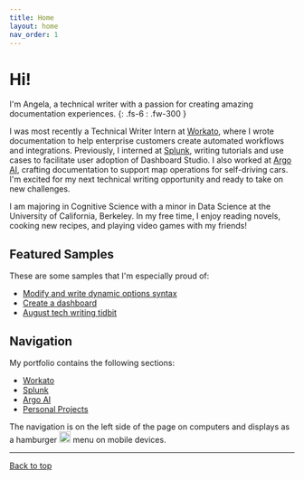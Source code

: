 ```yaml
---
title: Home
layout: home
nav_order: 1
---
```


# Hi!
I'm Angela, a technical writer with a passion for creating amazing documentation experiences. 
{: .fs-6 : .fw-300 }

I was most recently a Technical Writer Intern at [Workato], where I wrote documentation to help enterprise customers create automated workflows and integrations. Previously, I interned at [Splunk], writing tutorials and use cases to facilitate user adoption of Dashboard Studio. I also worked at [Argo AI], crafting documentation to support map operations for self-driving cars. I'm excited for my next technical writing opportunity and ready to take on new challenges.

I am majoring in Cognitive Science with a minor in Data Science at the University of California, Berkeley. In my free time, I enjoy reading novels, cooking new recipes, and playing video games with my friends! 

## Featured Samples
These are some samples that I'm especially proud of:
* [Modify and write dynamic options syntax]
* [Create a dashboard]
* [August tech writing tidbit](/portfolio/August-Tidbit)

## Navigation
My portfolio contains the following sections:

* [Workato](/portfolio/Workato)
* [Splunk](/portfolio/Splunk)
* [Argo AI](/portfolio/Argo)
* [Personal Projects](/portfolio/Personal-Projects)

The navigation is on the left side of the page on computers and displays as a hamburger <img src="https://github.com/shuangela/portfolio/assets/17172489/05673d94-0fc1-4e4a-b3f5-39834f2c248a" alt="hamburger menu" width="20"/> menu on mobile devices.

----
[Back to top](#top)

[Workato]: https://www.workato.com/
[Splunk]: https://www.splunk.com/
[Argo AI]: https://en.wikipedia.org/wiki/Argo_AI
[Create a dashboard]: https://shuangela.github.io/portfolio/SplunkCloud-9.0.2303-DashStudio-dashCanvas.pdf
[Modify and write dynamic options syntax]: https://shuangela.github.io/portfolio/Splunk-9.1.1-DashStudio-ModifyDOS.pdf

